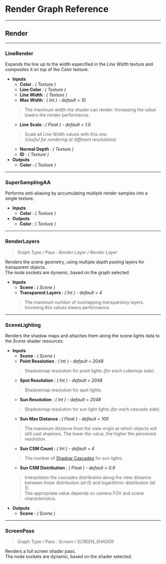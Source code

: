 # Render Graph Reference
---
## Render
---
### **LineRender**
Expands the line up to the width especified in the *Line Width* texture
and composites it on top of the *Color* texture.

- **Inputs**  
	- **Color** *: ( Texture )*  
	- **Line Color** *: ( Texture )*  
	- **Line Width** *: ( Texture )*  
	- **Max Width** *: ( Int ) - default = 10*  
	>The maximum width the shader can render.
	Increasing the value lowers the render performance.
	- **Line Scale** *: ( Float ) - default = 1.0*  
	>Scale all Line Width values with this one.  
	*(Useful for rendering at different resolutions)*
	- **Normal Depth** *: ( Texture )*  
	- **ID** *: ( Texture )*  
- **Outputs**  
	- **Color** *: ( Texture )*  
---
### **SuperSamplingAA**
Performs anti-aliasing by accumulating multiple render samples into a single texture.

- **Inputs**  
	- **Color** *: ( Texture )*  
- **Outputs**  
	- **Color** *: ( Texture )*  
---
### **RenderLayers**
>Graph Type / Pass : *Render Layer / Render Layer*

Renders the scene geometry, using multiple *depth peeling* layers for transparent objects.  
The node sockets are dynamic, based on the graph selected.

- **Inputs**  
	- **Scene** *: ( Scene )*  
	- **Transparent Layers** *: ( Int ) - default = 4*  
	>The maximum number of overlapping transparency layers.  
	Incresing this values lowers performance.
---
### **SceneLighting**
Renders the shadow maps and attaches them along the scene lights data to the *Scene* shader resources.

- **Inputs**  
	- **Scene** *: ( Scene )*  
	- **Point Resolution** *: ( Int ) - default = 2048*  
	>Shadowmap resolution for point lights *(for each cubemap side)*.
	- **Spot Resolution** *: ( Int ) - default = 2048*  
	>Shadowmap resolution for spot lights.
	- **Sun Resolution** *: ( Int ) - default = 2048*  
	>Shadowmap resolution for sun light lights *(for each cascade side)*.
	- **Sun Max Distance** *: ( Float ) - default = 100*  
	>The maximum distance from the view origin at which objects will still cast shadows.
	The lower the value, the higher the perceived resolution.
	- **Sun CSM Count** *: ( Int ) - default = 4*  
	>The number of [Shadow Cascades](https://docs.microsoft.com/en-us/windows/win32/dxtecharts/cascaded-shadow-maps#cascaded-shadow-maps-and-perspective-aliasing) for sun lights.
	- **Sun CSM Distribution** *: ( Float ) - default = 0.9*  
	>Interpolates the cascades distribution along the view distance between linear distribution *(at 0)* and logarithmic distribution *(at 1)*.  
	The appropriate value depends on camera FOV and scene characteristics.
- **Outputs**  
	- **Scene** *: ( Scene )*  
---
### **ScreenPass**
>Graph Type / Pass : *Screen / SCREEN_SHADER*

Renders a full screen shader pass.  
The node sockets are dynamic, based on the shader selected.

